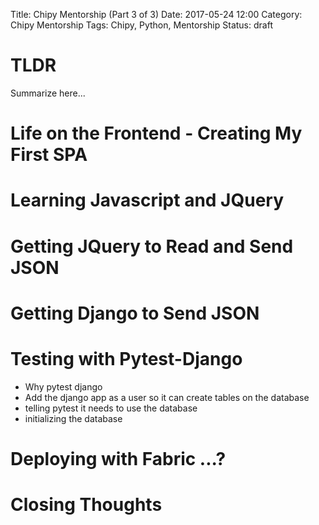 Title: Chipy Mentorship (Part 3 of 3)
Date: 2017-05-24 12:00
Category: Chipy Mentorship
Tags: Chipy, Python, Mentorship
Status: draft


# TLDR
Summarize here...

# Life on the Frontend - Creating My First SPA

# Learning Javascript and JQuery

# Getting JQuery to Read and Send JSON

# Getting Django to Send JSON

# Testing with Pytest-Django
- Why pytest django 
- Add the django app as a user so it can create tables on the database
- telling pytest it needs to use the database
- initializing the database 

# Deploying with Fabric ...?

# Closing Thoughts
